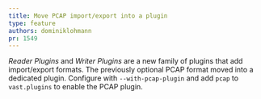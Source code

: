 ```yaml
---
title: Move PCAP import/export into a plugin
type: feature
authors: dominiklohmann
pr: 1549
---
```


*Reader Plugins* and *Writer Plugins* are a new family of plugins that add
import/export formats. The previously optional PCAP format moved into a
dedicated plugin. Configure with `--with-pcap-plugin` and add `pcap` to
`vast.plugins` to enable the PCAP plugin.

